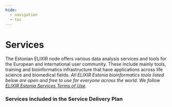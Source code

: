 ```yaml
---
hide:
  - navigation
  - toc
---
```

# Services

<style type="text/css">@media screen and (min-width: 769px) {
    .tool-tiles {
      display: flex;
      min-height: 100%;
      align-items: stretch;
    }
  }
</style>

The Estonian ELIXIR node offers various data analysis services and tools for the European and international user community. These include mainly tools, training and bioinformatics infrastructure that have applications across life science and biomedical fields. _All ELIXIR Estonia bioinformatics tools listed below are open and free to use for everyone across the world. We follow [ELIXIR Estonia Services Terms of Use](../terms.md)._

### Services included in the Service Delivery Plan

<div class="tool-tiles">
<tool-tile description="a web tool for visualizing clustering of multivariate data using Principal Component Analysis and heatmap" doi="http://dx.doi.org/10.1093/nar/gkv468" href="https://biit.cs.ut.ee/clustvis/" name="ClustVis" src="/assets/images/tools/ClustVis.png" tags="visualisation, PCA, heatmap, clustering"></tool-tile>
<tool-tile description="a web server for functional enrichment analysis and conversions of gene lists" doi="http://dx.doi.org/10.1093/nar/gkz369" href="https://biit.cs.ut.ee/gprofiler/" name="g:Profiler" src="/assets/images/tools/gp.png" tags=" enrichment analysis, ORA"></tool-tile>
</div>

<div class="tool-tiles">
<tool-tile description="a web tool for mining large biological networks" doi="http://dx.doi.org/10.1093/nar/gkn230" href="https://biit.cs.ut.ee/graphweb/" name="GraphWeb" src="/assets/images/tools/GraphWeb.png" tags="networks"></tool-tile>
<tool-tile description="visualisation of high-throughput data on biological pathway charts" doi="http://dx.doi.org/10.1093/bioinformatics/btm581" href="https://biit.cs.ut.ee/kegganim" name="KEGGanim" src="/assets/images/tools/KEGG.png" tags="visualisation, high-throughput data, pathways"></tool-tile>
<tool-tile description="large-scale query facilities for mining across hundreds of datasets" doi="http://dx.doi.org/10.1186/gb-2009-10-12-r139" href="https://biit.cs.ut.ee/mem" name="MEM" src="/assets/images/tools/MEM.png" tags="rank aggregation, visualisation"></tool-tile>
</div>

<div class="tool-tiles">
<tool-tile description="a tool for grouping PCR primers by various compatibility criteria" doi="http://dx.doi.org/10.1007/978-1-59745-528-2_14" href="https://bioinfo.ut.ee/multiplx" name="MultiPLX" src="/assets/images/tools/MultiPLX.png" tags="PCR"></tool-tile>
<tool-tile description="a program for designing PCR primers and oligos" doi="http://dx.doi.org/10.1093/nar/gks596" href="https://bioinfo.ut.ee/primer3" name="Primer3" src="/assets/images/tools/Primer3.png" tags="PCR"></tool-tile>
<tool-tile description="automatic masking of SNPs and repeats across eukaryotic genomes" doi="http://dx.doi.org/10.1093/nar/gkl125" href="https://bioinfo.ut.ee/snpmasker" name="SNPmasker" src="//elixir.ut.ee/sites/default/files/SNPmasker.png" tags="SNP"></tool-tile>
</div>

### Emerging services

<div class="tool-tiles">
<tool-tile description="extracts the most significant biological features (GO annotations, pathways, etc.) of a dataset" doi="http://dx.doi.org/10.1186/s12864-018-5176-x" href="https://biit.cs.ut.ee/funcexplorer" name="funcExplorer" src="/assets/images/tools/funcExplorer.png" tags="clustering"></tool-tile>
<tool-tile description="a web tool to perform multivariable survival analysis using DNA methylation data" doi="http://dx.doi.org/10.2217/epi-2017-0118" href="https://biit.cs.ut.ee/methsurv" name="MethSurv" src="/assets/images/tools/MethSurv.png" tags="methylation,"></tool-tile>
<tool-tile description="a software tool for analysing protein microarray data" doi="http://dx.doi.org/10.1186/s12859-020-03722-z" href="https://biit.cs.ut.ee/pawer" name="PAWER" src="/assets/images/tools/PAWER.png" tags="protein microarray"></tool-tile>
</div>

### In collaboration with <a href="https://www.sanger.ac.uk/group/parts-group/">Parts Group</a> from <a href="https://www.sanger.ac.uk">Wellcome Sanger Institute</a></h3>

<div class="tool-tiles">
<tool-tile description="prediction of prime editing insertion efficiencies using sequence features and DNA repair determinants" doi="https://www.nature.com/articles/s41587-023-01678-y" href="https://elixir.ut.ee/minsepie/" name="MinsePIE" src="/assets/images/tools/minsepie.png" tags="CRISPR/Cas9"></tool-tile>
<tool-tile description="a tool for predicting the distribution of mutations at a CRISPR/Cas9 cut" doi="https://github.com/ananth-pallaseni/FORECasT-repair" href="https://elixir.ut.ee/forecast-repair/" name="FORECasT-repair" src="/assets/images/tools/forecast-repair.png" tags="CRISPR/Cas9"></tool-tile>
<tool-tile description="a tool for predicting base editing outcomes using position-specific sequence determinants" doi="https://academic.oup.com/nar/article/50/6/3551/6548303" href="https://elixir.ut.ee/forecast-be/" name="FORECasT-be" src="/assets/images/tools/forecast-be.png" tags="CRISPR/Cas9"></tool-tile>
</div>

### Training

We are willing to train researchers on the following topics:

- Python programming for biologists;
- RNA-seq analysis;
- R basics;
- R bioconductor;
- R visualisations;
- Linux command line;
- MEM tool;
- g:Profiler toolset;
- ClustVis data visualisation;
- data integration;
- introduction to Cytoscape;
- Primer design;
- hands-on training of the services mentioned above.

### Our instructors

#### Training ELIXIR Node services:

- Priit Adler
- Reidar Anderson
- Hedi Peterson

#### Certified Data and Software carpentry instructors:

- Dmytro Fishman
- Elena Sügis
